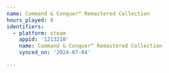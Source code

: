 ```yaml
---
name: Command & Conquer™ Remastered Collection
hours_played: 0
identifiers:
  - platform: steam
    appid: '1213210'
    name: Command & Conquer™ Remastered Collection
    synced_on: '2024-07-04'

---
```

